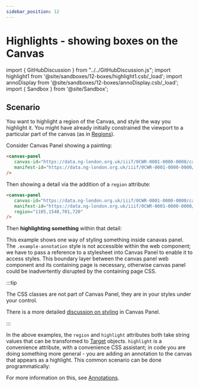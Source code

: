 ```yaml
---
sidebar_position: 12
---
```


# Highlights - showing boxes on the Canvas

import { GitHubDiscussion } from "../../GitHubDiscussion.js";
import highlight1 from '@site/sandboxes/12-boxes/highlight1.csb/_load';
import annoDisplay from '@site/sandboxes/12-boxes/annoDisplay.csb/_load';
import { Sandbox } from '@site/Sandbox';


## Scenario

You want to highlight a region of the Canvas, and style the way you highlight it. You might have already initially constrained the viewport to a particular part of the canvas (as in [Regions](./regions)).

Consider Canvas Panel showing a painting:

```html
<canvas-panel
   canvas-id="https://data.ng-london.org.uk/iiif/0CWR-0001-0000-0000/canvas/116"
   manifest-id="https://data.ng-london.org.uk/iiif/0CWR-0001-0000-0000/manifest"
/>
```

<canvas-panel
   canvas-id="https://data.ng-london.org.uk/iiif/0CWR-0001-0000-0000/canvas/116"
   manifest-id="https://data.ng-london.org.uk/iiif/0CWR-0001-0000-0000/manifest"
/>

Then showing a detail via the addition of a `region` attribute:

```html
<canvas-panel
   canvas-id="https://data.ng-london.org.uk/iiif/0CWR-0001-0000-0000/canvas/116"
   manifest-id="https://data.ng-london.org.uk/iiif/0CWR-0001-0000-0000/manifest"
   region="1105,1548,701,720"
/>
```

<canvas-panel
   canvas-id="https://data.ng-london.org.uk/iiif/0CWR-0001-0000-0000/canvas/116"
   manifest-id="https://data.ng-london.org.uk/iiif/0CWR-0001-0000-0000/manifest"
   region="1105,1548,701,720"
/>

Then **highlighting something** within that detail:


<Sandbox stacked project={annoDisplay} />

This example shows one way of styling something inside canavas panel. The `.example-annotation` style is not accessible within the web component; we have to pass a reference to a stylesheet into Canvas Panel to enable it to access styles. This boundary layer between the canvas panel web component and its containing page is necessary, otherwise canvas panel could be inadvertently disrupted by the containing page CSS.

:::tip

The CSS classes are not part of Canvas Panel, they are in your styles under your control.

There is a more detailed [discussion on styling](./20-styling) in Canvas Panel.

:::

In the above examples, the `region` and `highlight` attributes both take string values that can be transformed to [Target](./annotations#target) objects. `highlight` is a convenience attribute, with a convenience CSS assistant; in code you are doing something more general - you are adding an annotation to the canvas that appears as a highlight. This common scenario can be done programmatically:


<Sandbox stacked project={highlight1} />

For more information on this, see [Annotations](./annotations).

<GitHubDiscussion ghid="12" />